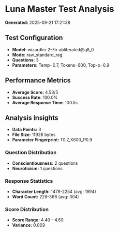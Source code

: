 # Luna Master Test Analysis

**Generated:** 2025-09-21 17:21:38

## Test Configuration
- **Model:** wizardlm-2-7b-abliterated@q8_0
- **Mode:** raw_standard_rag
- **Questions:** 3
- **Parameters:** Temp=0.7, Tokens=600, Top-p=0.9

## Performance Metrics
- **Average Score:** 4.53/5
- **Success Rate:** 100.0%
- **Average Response Time:** 100.5s

## Analysis Insights
- **Data Points:** 3
- **File Size:** 11926 bytes
- **Parameter Fingerprint:** T0.7_K600_P0.9

### Question Distribution
- **Conscientiousness:** 2 questions
- **Neuroticism:** 1 questions

### Response Statistics
- **Character Length:** 1479-2254 (avg: 1994)
- **Word Count:** 226-366 (avg: 304)

### Score Distribution
- **Score Range:** 4.40 - 4.60
- **Variance:** 0.009
